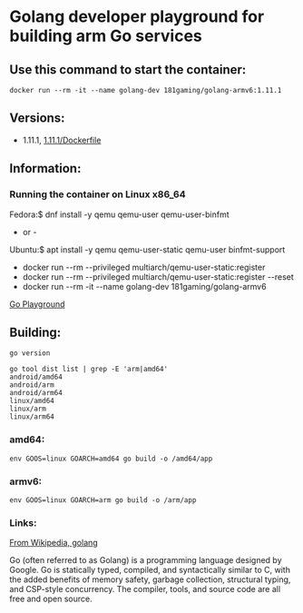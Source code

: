 # Golang developer playground for building arm Go services

## Use this command to start the container:

```
docker run --rm -it --name golang-dev 181gaming/golang-armv6:1.11.1
```

## Versions:

* 1.11.1, [1.11.1/Dockerfile](https://github.com/nicholashoule/docker/tree/master/golang-armv6/1.11.1/)

## Information:

### Running the container on Linux x86_64

Fedora:$ dnf install -y qemu qemu-user qemu-user-binfmt

  - or -

Ubuntu:$ apt install -y qemu qemu-user-static qemu-user binfmt-support

* docker run --rm --privileged multiarch/qemu-user-static:register
* docker run --rm --privileged multiarch/qemu-user-static:register --reset
* docker run --rm -it --name golang-dev 181gaming/golang-armv6

[Go Playground](https://play.golang.org/)

## Building:

```
go version

go tool dist list | grep -E 'arm|amd64'
android/amd64
android/arm
android/arm64
linux/amd64
linux/arm
linux/arm64
```

### amd64:

```
env GOOS=linux GOARCH=amd64 go build -o /amd64/app
```

### armv6:

```
env GOOS=linux GOARCH=arm go build -o /arm/app
```

### Links:

[From Wikipedia, golang](https://en.wikipedia.org/wiki/Go_%28programming_language%29)

Go (often referred to as Golang) is a programming language designed by Google. Go is statically typed, compiled, and syntactically similar to C, with the added benefits of memory safety, garbage collection, structural typing, and CSP-style concurrency. The compiler, tools, and source code are all free and open source.
